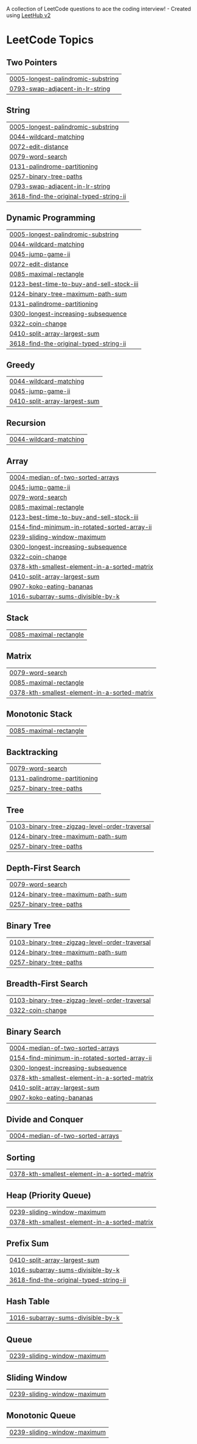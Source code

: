 A collection of LeetCode questions to ace the coding interview! - Created using [LeetHub v2](https://github.com/arunbhardwaj/LeetHub-2.0)
<!---LeetCode Topics Start-->
# LeetCode Topics
## Two Pointers
|  |
| ------- |
| [0005-longest-palindromic-substring](https://github.com/Suyash-VikramSingh/Leetcode/tree/master/0005-longest-palindromic-substring) |
| [0793-swap-adjacent-in-lr-string](https://github.com/Suyash-VikramSingh/Leetcode/tree/master/0793-swap-adjacent-in-lr-string) |
## String
|  |
| ------- |
| [0005-longest-palindromic-substring](https://github.com/Suyash-VikramSingh/Leetcode/tree/master/0005-longest-palindromic-substring) |
| [0044-wildcard-matching](https://github.com/Suyash-VikramSingh/Leetcode/tree/master/0044-wildcard-matching) |
| [0072-edit-distance](https://github.com/Suyash-VikramSingh/Leetcode/tree/master/0072-edit-distance) |
| [0079-word-search](https://github.com/Suyash-VikramSingh/Leetcode/tree/master/0079-word-search) |
| [0131-palindrome-partitioning](https://github.com/Suyash-VikramSingh/Leetcode/tree/master/0131-palindrome-partitioning) |
| [0257-binary-tree-paths](https://github.com/Suyash-VikramSingh/Leetcode/tree/master/0257-binary-tree-paths) |
| [0793-swap-adjacent-in-lr-string](https://github.com/Suyash-VikramSingh/Leetcode/tree/master/0793-swap-adjacent-in-lr-string) |
| [3618-find-the-original-typed-string-ii](https://github.com/Suyash-VikramSingh/Leetcode/tree/master/3618-find-the-original-typed-string-ii) |
## Dynamic Programming
|  |
| ------- |
| [0005-longest-palindromic-substring](https://github.com/Suyash-VikramSingh/Leetcode/tree/master/0005-longest-palindromic-substring) |
| [0044-wildcard-matching](https://github.com/Suyash-VikramSingh/Leetcode/tree/master/0044-wildcard-matching) |
| [0045-jump-game-ii](https://github.com/Suyash-VikramSingh/Leetcode/tree/master/0045-jump-game-ii) |
| [0072-edit-distance](https://github.com/Suyash-VikramSingh/Leetcode/tree/master/0072-edit-distance) |
| [0085-maximal-rectangle](https://github.com/Suyash-VikramSingh/Leetcode/tree/master/0085-maximal-rectangle) |
| [0123-best-time-to-buy-and-sell-stock-iii](https://github.com/Suyash-VikramSingh/Leetcode/tree/master/0123-best-time-to-buy-and-sell-stock-iii) |
| [0124-binary-tree-maximum-path-sum](https://github.com/Suyash-VikramSingh/Leetcode/tree/master/0124-binary-tree-maximum-path-sum) |
| [0131-palindrome-partitioning](https://github.com/Suyash-VikramSingh/Leetcode/tree/master/0131-palindrome-partitioning) |
| [0300-longest-increasing-subsequence](https://github.com/Suyash-VikramSingh/Leetcode/tree/master/0300-longest-increasing-subsequence) |
| [0322-coin-change](https://github.com/Suyash-VikramSingh/Leetcode/tree/master/0322-coin-change) |
| [0410-split-array-largest-sum](https://github.com/Suyash-VikramSingh/Leetcode/tree/master/0410-split-array-largest-sum) |
| [3618-find-the-original-typed-string-ii](https://github.com/Suyash-VikramSingh/Leetcode/tree/master/3618-find-the-original-typed-string-ii) |
## Greedy
|  |
| ------- |
| [0044-wildcard-matching](https://github.com/Suyash-VikramSingh/Leetcode/tree/master/0044-wildcard-matching) |
| [0045-jump-game-ii](https://github.com/Suyash-VikramSingh/Leetcode/tree/master/0045-jump-game-ii) |
| [0410-split-array-largest-sum](https://github.com/Suyash-VikramSingh/Leetcode/tree/master/0410-split-array-largest-sum) |
## Recursion
|  |
| ------- |
| [0044-wildcard-matching](https://github.com/Suyash-VikramSingh/Leetcode/tree/master/0044-wildcard-matching) |
## Array
|  |
| ------- |
| [0004-median-of-two-sorted-arrays](https://github.com/Suyash-VikramSingh/Leetcode/tree/master/0004-median-of-two-sorted-arrays) |
| [0045-jump-game-ii](https://github.com/Suyash-VikramSingh/Leetcode/tree/master/0045-jump-game-ii) |
| [0079-word-search](https://github.com/Suyash-VikramSingh/Leetcode/tree/master/0079-word-search) |
| [0085-maximal-rectangle](https://github.com/Suyash-VikramSingh/Leetcode/tree/master/0085-maximal-rectangle) |
| [0123-best-time-to-buy-and-sell-stock-iii](https://github.com/Suyash-VikramSingh/Leetcode/tree/master/0123-best-time-to-buy-and-sell-stock-iii) |
| [0154-find-minimum-in-rotated-sorted-array-ii](https://github.com/Suyash-VikramSingh/Leetcode/tree/master/0154-find-minimum-in-rotated-sorted-array-ii) |
| [0239-sliding-window-maximum](https://github.com/Suyash-VikramSingh/Leetcode/tree/master/0239-sliding-window-maximum) |
| [0300-longest-increasing-subsequence](https://github.com/Suyash-VikramSingh/Leetcode/tree/master/0300-longest-increasing-subsequence) |
| [0322-coin-change](https://github.com/Suyash-VikramSingh/Leetcode/tree/master/0322-coin-change) |
| [0378-kth-smallest-element-in-a-sorted-matrix](https://github.com/Suyash-VikramSingh/Leetcode/tree/master/0378-kth-smallest-element-in-a-sorted-matrix) |
| [0410-split-array-largest-sum](https://github.com/Suyash-VikramSingh/Leetcode/tree/master/0410-split-array-largest-sum) |
| [0907-koko-eating-bananas](https://github.com/Suyash-VikramSingh/Leetcode/tree/master/0907-koko-eating-bananas) |
| [1016-subarray-sums-divisible-by-k](https://github.com/Suyash-VikramSingh/Leetcode/tree/master/1016-subarray-sums-divisible-by-k) |
## Stack
|  |
| ------- |
| [0085-maximal-rectangle](https://github.com/Suyash-VikramSingh/Leetcode/tree/master/0085-maximal-rectangle) |
## Matrix
|  |
| ------- |
| [0079-word-search](https://github.com/Suyash-VikramSingh/Leetcode/tree/master/0079-word-search) |
| [0085-maximal-rectangle](https://github.com/Suyash-VikramSingh/Leetcode/tree/master/0085-maximal-rectangle) |
| [0378-kth-smallest-element-in-a-sorted-matrix](https://github.com/Suyash-VikramSingh/Leetcode/tree/master/0378-kth-smallest-element-in-a-sorted-matrix) |
## Monotonic Stack
|  |
| ------- |
| [0085-maximal-rectangle](https://github.com/Suyash-VikramSingh/Leetcode/tree/master/0085-maximal-rectangle) |
## Backtracking
|  |
| ------- |
| [0079-word-search](https://github.com/Suyash-VikramSingh/Leetcode/tree/master/0079-word-search) |
| [0131-palindrome-partitioning](https://github.com/Suyash-VikramSingh/Leetcode/tree/master/0131-palindrome-partitioning) |
| [0257-binary-tree-paths](https://github.com/Suyash-VikramSingh/Leetcode/tree/master/0257-binary-tree-paths) |
## Tree
|  |
| ------- |
| [0103-binary-tree-zigzag-level-order-traversal](https://github.com/Suyash-VikramSingh/Leetcode/tree/master/0103-binary-tree-zigzag-level-order-traversal) |
| [0124-binary-tree-maximum-path-sum](https://github.com/Suyash-VikramSingh/Leetcode/tree/master/0124-binary-tree-maximum-path-sum) |
| [0257-binary-tree-paths](https://github.com/Suyash-VikramSingh/Leetcode/tree/master/0257-binary-tree-paths) |
## Depth-First Search
|  |
| ------- |
| [0079-word-search](https://github.com/Suyash-VikramSingh/Leetcode/tree/master/0079-word-search) |
| [0124-binary-tree-maximum-path-sum](https://github.com/Suyash-VikramSingh/Leetcode/tree/master/0124-binary-tree-maximum-path-sum) |
| [0257-binary-tree-paths](https://github.com/Suyash-VikramSingh/Leetcode/tree/master/0257-binary-tree-paths) |
## Binary Tree
|  |
| ------- |
| [0103-binary-tree-zigzag-level-order-traversal](https://github.com/Suyash-VikramSingh/Leetcode/tree/master/0103-binary-tree-zigzag-level-order-traversal) |
| [0124-binary-tree-maximum-path-sum](https://github.com/Suyash-VikramSingh/Leetcode/tree/master/0124-binary-tree-maximum-path-sum) |
| [0257-binary-tree-paths](https://github.com/Suyash-VikramSingh/Leetcode/tree/master/0257-binary-tree-paths) |
## Breadth-First Search
|  |
| ------- |
| [0103-binary-tree-zigzag-level-order-traversal](https://github.com/Suyash-VikramSingh/Leetcode/tree/master/0103-binary-tree-zigzag-level-order-traversal) |
| [0322-coin-change](https://github.com/Suyash-VikramSingh/Leetcode/tree/master/0322-coin-change) |
## Binary Search
|  |
| ------- |
| [0004-median-of-two-sorted-arrays](https://github.com/Suyash-VikramSingh/Leetcode/tree/master/0004-median-of-two-sorted-arrays) |
| [0154-find-minimum-in-rotated-sorted-array-ii](https://github.com/Suyash-VikramSingh/Leetcode/tree/master/0154-find-minimum-in-rotated-sorted-array-ii) |
| [0300-longest-increasing-subsequence](https://github.com/Suyash-VikramSingh/Leetcode/tree/master/0300-longest-increasing-subsequence) |
| [0378-kth-smallest-element-in-a-sorted-matrix](https://github.com/Suyash-VikramSingh/Leetcode/tree/master/0378-kth-smallest-element-in-a-sorted-matrix) |
| [0410-split-array-largest-sum](https://github.com/Suyash-VikramSingh/Leetcode/tree/master/0410-split-array-largest-sum) |
| [0907-koko-eating-bananas](https://github.com/Suyash-VikramSingh/Leetcode/tree/master/0907-koko-eating-bananas) |
## Divide and Conquer
|  |
| ------- |
| [0004-median-of-two-sorted-arrays](https://github.com/Suyash-VikramSingh/Leetcode/tree/master/0004-median-of-two-sorted-arrays) |
## Sorting
|  |
| ------- |
| [0378-kth-smallest-element-in-a-sorted-matrix](https://github.com/Suyash-VikramSingh/Leetcode/tree/master/0378-kth-smallest-element-in-a-sorted-matrix) |
## Heap (Priority Queue)
|  |
| ------- |
| [0239-sliding-window-maximum](https://github.com/Suyash-VikramSingh/Leetcode/tree/master/0239-sliding-window-maximum) |
| [0378-kth-smallest-element-in-a-sorted-matrix](https://github.com/Suyash-VikramSingh/Leetcode/tree/master/0378-kth-smallest-element-in-a-sorted-matrix) |
## Prefix Sum
|  |
| ------- |
| [0410-split-array-largest-sum](https://github.com/Suyash-VikramSingh/Leetcode/tree/master/0410-split-array-largest-sum) |
| [1016-subarray-sums-divisible-by-k](https://github.com/Suyash-VikramSingh/Leetcode/tree/master/1016-subarray-sums-divisible-by-k) |
| [3618-find-the-original-typed-string-ii](https://github.com/Suyash-VikramSingh/Leetcode/tree/master/3618-find-the-original-typed-string-ii) |
## Hash Table
|  |
| ------- |
| [1016-subarray-sums-divisible-by-k](https://github.com/Suyash-VikramSingh/Leetcode/tree/master/1016-subarray-sums-divisible-by-k) |
## Queue
|  |
| ------- |
| [0239-sliding-window-maximum](https://github.com/Suyash-VikramSingh/Leetcode/tree/master/0239-sliding-window-maximum) |
## Sliding Window
|  |
| ------- |
| [0239-sliding-window-maximum](https://github.com/Suyash-VikramSingh/Leetcode/tree/master/0239-sliding-window-maximum) |
## Monotonic Queue
|  |
| ------- |
| [0239-sliding-window-maximum](https://github.com/Suyash-VikramSingh/Leetcode/tree/master/0239-sliding-window-maximum) |
<!---LeetCode Topics End-->